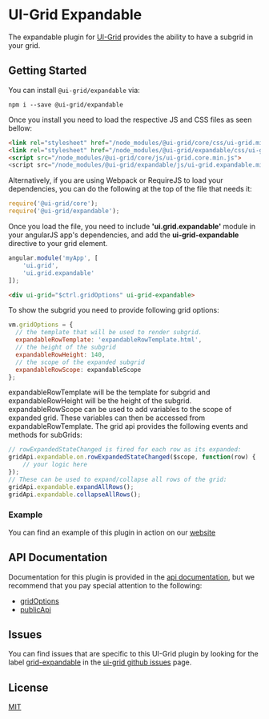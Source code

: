 # UI-Grid Expandable

The expandable plugin for [UI-Grid](https://www.npmjs.com/package/@ui-grid/core) provides the ability to have a subgrid in your grid.

## Getting Started

You can install `@ui-grid/expandable` via:

```shell
npm i --save @ui-grid/expandable
```

Once you install you need to load the respective JS and CSS files as seen bellow:

```html
<link rel="stylesheet" href="/node_modules/@ui-grid/core/css/ui-grid.min.css" type="text/css">
<link rel="stylesheet" href="/node_modules/@ui-grid/expandable/css/ui-grid.expandable.min.css" type="text/css">
<script src="/node_modules/@ui-grid/core/js/ui-grid.core.min.js">
<script src="/node_modules/@ui-grid/expandable/js/ui-grid.expandable.min.js">
```

Alternatively, if you are using Webpack or RequireJS to load your dependencies, you can do the following at the top of the file that needs it:

```javascript
require('@ui-grid/core');
require('@ui-grid/expandable');
```

Once you load the file, you need to include **'ui.grid.expandable'** module in your angularJS app's dependencies, and add the **ui-grid-expandable** directive to your grid element.

```javascript
angular.module('myApp', [
    'ui.grid',
    'ui.grid.expandable'
]);
```

```html
<div ui-grid="$ctrl.gridOptions" ui-grid-expandable>
```

To show the subgrid you need to provide following grid options:

```javascript
vm.gridOptions = {
  // the template that will be used to render subgrid.
  expandableRowTemplate: 'expandableRowTemplate.html',
  // the height of the subgrid
  expandableRowHeight: 140,
  // the scope of the expanded subgrid
  expandableRowScope: expandableScope
};
```

expandableRowTemplate will be the template for subgrid and expandableRowHeight will be the height of the subgrid. expandableRowScope can be used to add variables to the scope of expanded grid. These variables can then be accessed from expandableRowTemplate. The grid api provides the following events and methods for subGrids:

```javascript
// rowExpandedStateChanged is fired for each row as its expanded:
gridApi.expandable.on.rowExpandedStateChanged($scope, function(row) {
    // your logic here
});
// These can be used to expand/collapse all rows of the grid:
gridApi.expandable.expandAllRows();
gridApi.expandable.collapseAllRows();
```

### Example

You can find an example of this plugin in action on our [website](http://ui-grid.info/docs/#!/tutorial/Tutorial:%20216%20Expandable%20grid)

## API Documentation

Documentation for this plugin is provided in the [api documentation](http://ui-grid.info/docs/#!/api/), but we recommend that you pay special attention to the following:

* [gridOptions](http://ui-grid.info/docs/#!/api/ui.grid.expandable.api:GridOptions)
* [publicApi](http://ui-grid.info/docs/#!/api/ui.grid.expandable.api:PublicApi)

## Issues

You can find issues that are specific to this UI-Grid plugin by looking for the label [grid-expandable](https://github.com/angular-ui/ui-grid/labels/grid-expandable) in the [ui-grid github issues](https://github.com/angular-ui/ui-grid/issues) page.

## License

[MIT](https://github.com/angular-ui/ui-grid/blob/master/LICENSE.md)